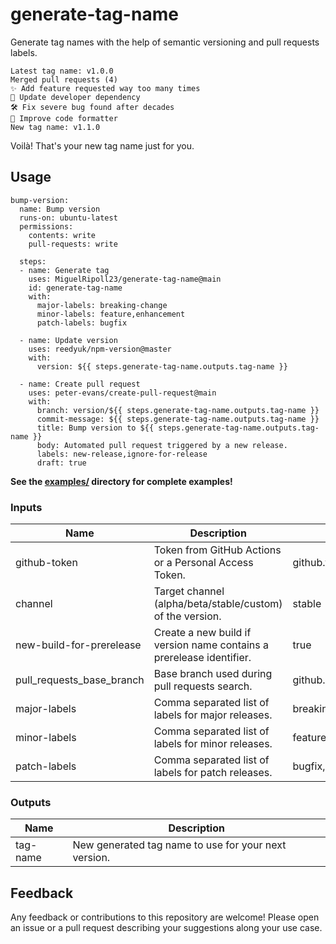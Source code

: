 # generate-tag-name

Generate tag names with the help of semantic versioning and pull requests labels.

    Latest tag name: v1.0.0
    Merged pull requests (4)
    ✨ Add feature requested way too many times
    🚫 Update developer dependency
    🛠️ Fix severe bug found after decades
    🚫 Improve code formatter
    New tag name: v1.1.0

Voilà! That's your new tag name just for you.

## Usage

    bump-version:
      name: Bump version
      runs-on: ubuntu-latest
      permissions:
        contents: write
        pull-requests: write

      steps:
      - name: Generate tag
        uses: MiguelRipoll23/generate-tag-name@main
        id: generate-tag-name
        with:
          major-labels: breaking-change
          minor-labels: feature,enhancement
          patch-labels: bugfix

      - name: Update version
        uses: reedyuk/npm-version@master
        with:
          version: ${{ steps.generate-tag-name.outputs.tag-name }}

      - name: Create pull request
        uses: peter-evans/create-pull-request@main
        with:
          branch: version/${{ steps.generate-tag-name.outputs.tag-name }}
          commit-message: ${{ steps.generate-tag-name.outputs.tag-name }}
          title: Bump version to ${{ steps.generate-tag-name.outputs.tag-name }}
          body: Automated pull request triggered by a new release.
          labels: new-release,ignore-for-release
          draft: true

**See the [examples/](/examples/) directory for complete examples!**

### Inputs

| Name                      | Description                                                          | Default             |
| ------------------------- | -------------------------------------------------------------------- | ------------------- |
| github-token              | Token from GitHub Actions or a Personal Access Token.                | github.token        |
| channel                   | Target channel (alpha/beta/stable/custom) of the version.            | stable              |
| new-build-for-prerelease  | Create a new build if version name contains a prerelease identifier. | true                |
| pull_requests_base_branch | Base branch used during pull requests search.                        | github.ref          |
| major-labels              | Comma separated list of labels for major releases.                   | breaking-change     |
| minor-labels              | Comma separated list of labels for minor releases.                   | feature,enhancement |
| patch-labels              | Comma separated list of labels for patch releases.                   | bugfix,dependencies |

### Outputs

| Name     | Description                                          |
| -------- | ---------------------------------------------------- |
| tag-name | New generated tag name to use for your next version. |

## Feedback

Any feedback or contributions to this repository are welcome! Please open an issue or a pull request describing your suggestions along your use case.
